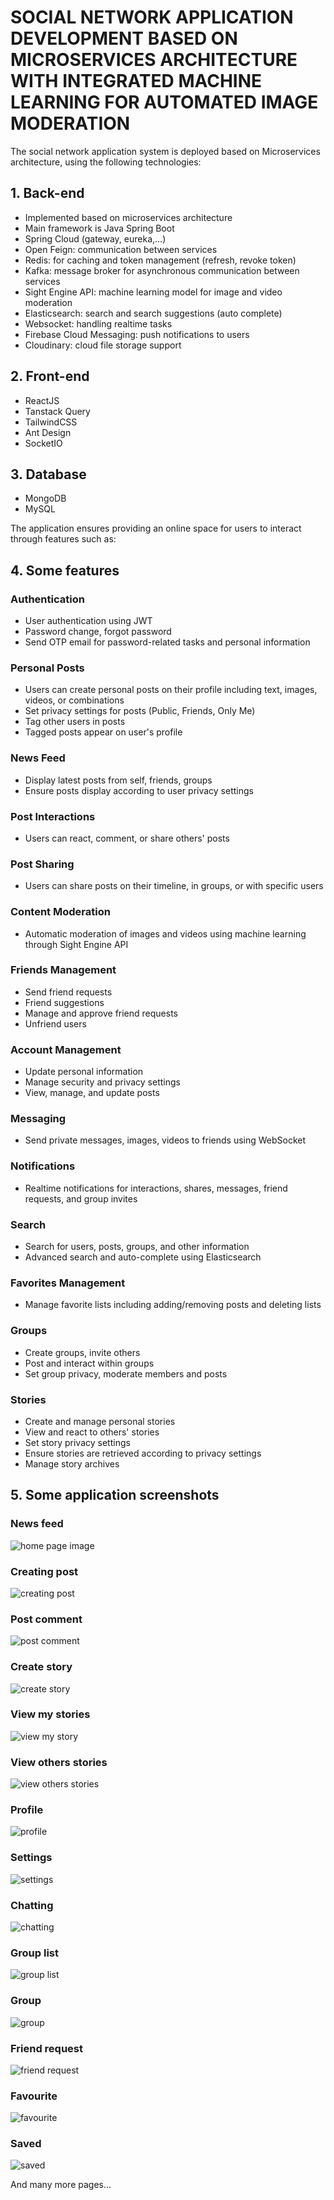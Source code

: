 # SOCIAL NETWORK APPLICATION DEVELOPMENT BASED ON MICROSERVICES ARCHITECTURE WITH INTEGRATED MACHINE LEARNING FOR AUTOMATED IMAGE MODERATION

The social network application system is deployed based on Microservices architecture, using the following technologies:

## 1. Back-end
* Implemented based on microservices architecture
* Main framework is Java Spring Boot
* Spring Cloud (gateway, eureka,...)
* Open Feign: communication between services
* Redis: for caching and token management (refresh, revoke token)
* Kafka: message broker for asynchronous communication between services
* Sight Engine API: machine learning model for image and video moderation
* Elasticsearch: search and search suggestions (auto complete)
* Websocket: handling realtime tasks
* Firebase Cloud Messaging: push notifications to users
* Cloudinary: cloud file storage support

## 2. Front-end
* ReactJS
* Tanstack Query
* TailwindCSS
* Ant Design
* SocketIO

## 3. Database
* MongoDB
* MySQL

The application ensures providing an online space for users to interact through features such as:

## 4. Some features
### Authentication
* User authentication using JWT
* Password change, forgot password
* Send OTP email for password-related tasks and personal information

### Personal Posts
* Users can create personal posts on their profile including text, images, videos, or combinations
* Set privacy settings for posts (Public, Friends, Only Me)
* Tag other users in posts
* Tagged posts appear on user's profile

### News Feed
* Display latest posts from self, friends, groups
* Ensure posts display according to user privacy settings

### Post Interactions
* Users can react, comment, or share others' posts

### Post Sharing
* Users can share posts on their timeline, in groups, or with specific users

### Content Moderation
* Automatic moderation of images and videos using machine learning through Sight Engine API

### Friends Management
* Send friend requests
* Friend suggestions
* Manage and approve friend requests
* Unfriend users

### Account Management
* Update personal information
* Manage security and privacy settings
* View, manage, and update posts

### Messaging
* Send private messages, images, videos to friends using WebSocket

### Notifications
* Realtime notifications for interactions, shares, messages, friend requests, and group invites

### Search
* Search for users, posts, groups, and other information
* Advanced search and auto-complete using Elasticsearch

### Favorites Management
* Manage favorite lists including adding/removing posts and deleting lists

### Groups
* Create groups, invite others
* Post and interact within groups
* Set group privacy, moderate members and posts

### Stories
* Create and manage personal stories
* View and react to others' stories
* Set story privacy settings
* Ensure stories are retrieved according to privacy settings
* Manage story archives

## 5. Some application screenshots
### News feed
![home page image](https://raw.githubusercontent.com/VietTran8/resources/refs/heads/master/social_network/home.png)

### Creating post
![creating post](https://raw.githubusercontent.com/VietTran8/resources/refs/heads/master/social_network/create_post.png)

### Post comment
![post comment](https://raw.githubusercontent.com/VietTran8/resources/refs/heads/master/social_network/comment.png)

### Create story
![create story](https://raw.githubusercontent.com/VietTran8/resources/refs/heads/master/social_network/create_story.png)

### View my stories
![view my story](https://raw.githubusercontent.com/VietTran8/resources/refs/heads/master/social_network/view_my_story.png)

### View others stories
![view others stories](https://raw.githubusercontent.com/VietTran8/resources/refs/heads/master/social_network/view_story_others.png)

### Profile
![profile](https://raw.githubusercontent.com/VietTran8/resources/refs/heads/master/social_network/profile.png)

### Settings
![settings](https://raw.githubusercontent.com/VietTran8/resources/refs/heads/master/social_network/settings.png)

### Chatting
![chatting](https://raw.githubusercontent.com/VietTran8/resources/refs/heads/master/social_network/chat.png)

### Group list
![group list](https://raw.githubusercontent.com/VietTran8/resources/refs/heads/master/social_network/group_list.png)

### Group
![group](https://raw.githubusercontent.com/VietTran8/resources/refs/heads/master/social_network/group.png)

### Friend request
![friend request](https://raw.githubusercontent.com/VietTran8/resources/refs/heads/master/social_network/friend_requests.png)

### Favourite
![favourite](https://raw.githubusercontent.com/VietTran8/resources/refs/heads/master/social_network/favourite.png)

### Saved
![saved](https://raw.githubusercontent.com/VietTran8/resources/refs/heads/master/social_network/saved.png)


And many more pages...

